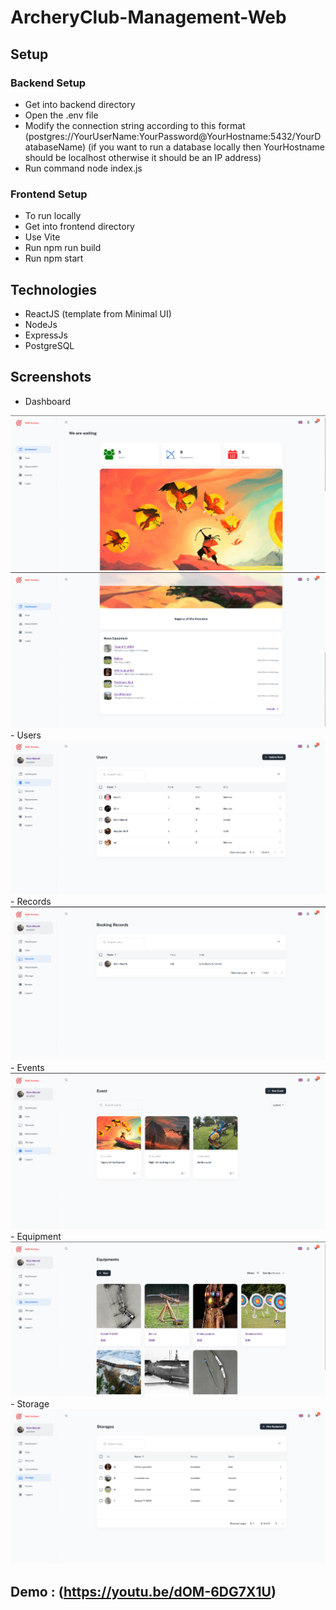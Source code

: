 # ArcheryClub-Management-Web
## Setup
### Backend Setup
- Get into backend directory
- Open the .env file
- Modify the connection string according to this format (postgres://YourUserName:YourPassword@YourHostname:5432/YourDatabaseName)
(if you want to run a database locally then YourHostname should be localhost otherwise it should be an IP address)
- Run command node index.js
### Frontend Setup
- To run locally
- Get into frontend directory
- Use Vite
- Run npm run build
- Run npm start
## Technologies 
- ReactJS (template from Minimal UI)
- NodeJs
- ExpressJs
- PostgreSQL
## Screenshots
- Dashboard
<img src="Images\Dashboard (1).png">
<img src="Images\Dashboard (2).png">
- Users
<img src="Images\Users.png">
- Records
<img src="Images\BookingRecord.png">
- Events
<img src="Images\Event.png">
- Equipment
<img src="Images\Equipments.png">
- Storage
<img src="Images\Storages.png">

## Demo : (https://youtu.be/dOM-6DG7X1U)
